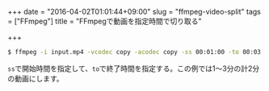 +++
date = "2016-04-02T01:01:44+09:00"
slug = "ffmpeg-video-split"
tags = ["FFmpeg"]
title = "FFmpegで動画を指定時間で切り取る"

+++

```sh
$ ffmpeg -i input.mp4 -vcodec copy -acodec copy -ss 00:01:00 -to 00:03:00 output.mp4
```

`ss`で開始時間を指定して、`to`で終了時間を指定する。この例では1〜3分の計2分の動画にします。

<!--more-->
